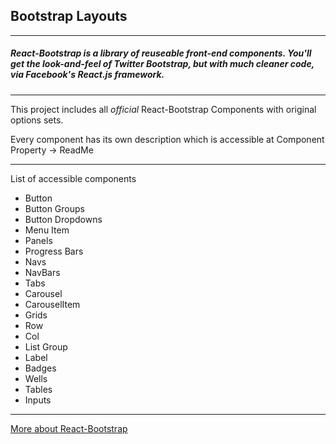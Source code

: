 ## Bootstrap Layouts

---

##### React-Bootstrap is a library of reuseable front-end components. You'll get the look-and-feel of Twitter Bootstrap, but with much cleaner code, via Facebook's React.js framework.

---

This project includes all *official* React-Bootstrap Components with original options sets.

Every component has its own description which is accessible at Component Property -> ReadMe 

---

List of accessible components

* Button
 * Button Groups
 * Button Dropdowns
 * Menu Item
* Panels
* Progress Bars
* Navs
* NavBars
* Tabs
* Carousel
 * CarouselItem
* Grids
 * Row
 * Col
* List Group
* Label
* Badges
* Wells
* Tables
* Inputs


---

<a href="http://react-bootstrap.github.io/components.html" target="_blank">More about React-Bootstrap</a>





